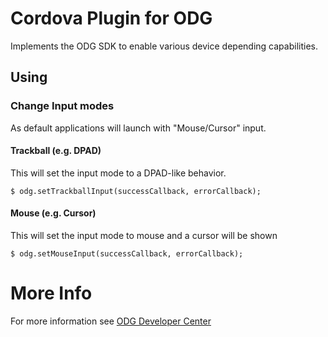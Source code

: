 # Cordova Plugin for ODG

Implements the ODG SDK to enable various device depending capabilities.

## Using

### Change Input modes
As default applications will launch with "Mouse/Cursor" input.

#### Trackball (e.g. DPAD)
This will set the input mode to a DPAD-like behavior.

    $ odg.setTrackballInput(successCallback, errorCallback);
    
#### Mouse (e.g. Cursor)
This will set the input mode to mouse and a cursor will be shown

    $ odg.setMouseInput(successCallback, errorCallback);

# More Info

For more information see [ODG Developer Center](https://developer.osterhoutgroup.com)
